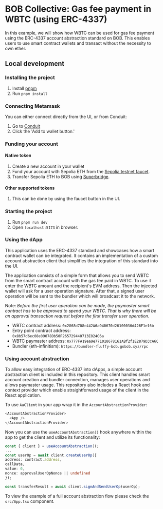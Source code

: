 # BOB Collective: Gas fee payment in WBTC (using ERC-4337)

In this example, we will show how WBTC can be used for gas fee payment using the ERC-4337 account abstraction standard on BOB. This enables users to use smart contract wallets and transact without the necessity to own ether.

## Local development

### Installing the project

1. Install [pnpm](https://pnpm.io/installation)
2. Run `pnpm install`

### Connecting Metamask

You can either connect directly from the UI, or from Conduit:

1. Go to [Conduit](https://app.conduit.xyz/published/view/puff-bob-jznbxtoq7h)
2. Click the 'Add to wallet button.'

### Funding your account

#### Native token

1. Create a new account in your wallet
2. Fund your account with Sepolia ETH from the [Sepolia testnet faucet](https://faucetlink.to/sepolia).
3. Transfer Sepolia ETH to BOB using [Superbridge](https://puff-bob-jznbxtoq7h.testnets.superbridge.app/).

#### Other supported tokens

1. This can be done by using the faucet button in the UI.

### Starting the project

1. Run `pnpm run dev`
2. Open `localhost:5173` in browser.

### Using the dApp

This application uses the ERC-4337 standard and showcases how a smart contract wallet can be integrated. It contains an implementation of a custom account abstraction client that simplifies the integration of this standard into the UI.

The application consists of a simple form that allows you to send WBTC from the smart contract account with the gas fee paid in WBTC. To use it enter the WBTC amount and the recipient's EVM address. Then the injected wallet will ask for a user operation signature. After that, a signed user operation will be sent to the bundler which will broadcast it to the network.

Note: _Before the first user operation can be made, the paymaster smart contract has to be approved to spend your WBTC. That is why there will be an approval transaction request before the first transfer user operation._

- WBTC contract address: `0x2868d708e442A6a940670d26100036d426F1e16b`
- Entry point contract address: `0x8b57d6ec08e09078Db50F265729440713E024C6a`
- WBTC paymaster address: `0x777FA19ea9e771018678161ABf2f1E2879D3cA6C`
- Bundler (eth-infinitism): `https://bundler-fluffy-bob.gobob.xyz/rpc`

### Using account abstraction

To allow easy integration of ERC-4337 into dApps, a simple account abstraction client is included in this repository. This client handles smart account creation and bundler connection, manages user operations and allows paymaster usage. This repository also includes a React hook and context provider which enable straightforward usage of the client in the React application.

To use `AaClient` in your app wrap it in the `AccountAbstractionProvider`:

```typescript
<AccountAbstractionProvider>
  <App />
</AccountAbstractionProvider>
```

Now you can use the `useAccountAbstraction()` hook anywhere within the app to get the client and utilize its functionality:

```typescript
const { client } = useAccountAbstraction();
...
const userOp = await client.createUserOp({
address: contract.address,
callData,
value: 0,
nonce: approvalUserOpNonce || undefined
});

const transferResult = await client.signAndSendUserOp(userOp);


```

To view the example of a full account abstraction flow please check the `src/App.tsx` component.
